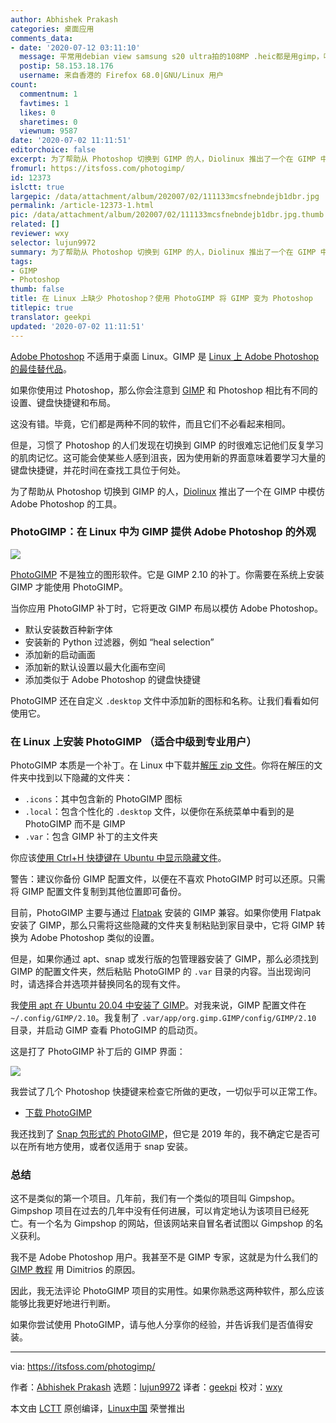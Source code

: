 ```yaml
---
author: Abhishek Prakash
categories: 桌面应用
comments_data:
- date: '2020-07-12 03:11:10'
  message: 平常用debian view samsung s20 ultra拍的108MP .heic都是用gimp，唯一能decode的package
  postip: 58.153.18.176
  username: 来自香港的 Firefox 68.0|GNU/Linux 用户
count:
  commentnum: 1
  favtimes: 1
  likes: 0
  sharetimes: 0
  viewnum: 9587
date: '2020-07-02 11:11:51'
editorchoice: false
excerpt: 为了帮助从 Photoshop 切换到 GIMP 的人，Diolinux 推出了一个在 GIMP 中模仿 Adobe Photoshop 的工具。
fromurl: https://itsfoss.com/photogimp/
id: 12373
islctt: true
largepic: /data/attachment/album/202007/02/111133mcsfnebndejb1dbr.jpg
permalink: /article-12373-1.html
pic: /data/attachment/album/202007/02/111133mcsfnebndejb1dbr.jpg.thumb.jpg
related: []
reviewer: wxy
selector: lujun9972
summary: 为了帮助从 Photoshop 切换到 GIMP 的人，Diolinux 推出了一个在 GIMP 中模仿 Adobe Photoshop 的工具。
tags:
- GIMP
- Photoshop
thumb: false
title: 在 Linux 上缺少 Photoshop？使用 PhotoGIMP 将 GIMP 变为 Photoshop
titlepic: true
translator: geekpi
updated: '2020-07-02 11:11:51'
---
```


[Adobe Photoshop](https://www.adobe.com/in/products/photoshop.html) 不适用于桌面 Linux。GIMP 是 [Linux 上 Adobe Photoshop 的最佳替代品](https://itsfoss.com/open-source-photoshop-alternatives/)。


如果你使用过 Photoshop，那么你会注意到 [GIMP](https://www.gimp.org/) 和 Photoshop 相比有不同的设置、键盘快捷键和布局。


这没有错。毕竟，它们都是两种不同的软件，而且它们不必看起来相同。


但是，习惯了 Photoshop 的人们发现在切换到 GIMP 的时很难忘记他们反复学习的肌肉记忆。这可能会使某些人感到沮丧，因为使用新的界面意味着要学习大量的键盘快捷键，并花时间在查找工具位于何处。


为了帮助从 Photoshop 切换到 GIMP 的人，[Diolinux](https://diolinux.com.br/) 推出了一个在 GIMP 中模仿 Adobe Photoshop 的工具。


### PhotoGIMP：在 Linux 中为 GIMP 提供 Adobe Photoshop 的外观


![](/data/attachment/album/202007/02/111133mcsfnebndejb1dbr.jpg)


[PhotoGIMP](https://github.com/Diolinux/PhotoGIMP) 不是独立的图形软件。它是 GIMP 2.10 的补丁。你需要在系统上安装 GIMP 才能使用 PhotoGIMP。


当你应用 PhotoGIMP 补丁时，它将更改 GIMP 布局以模仿 Adobe Photoshop。


* 默认安装数百种新字体
* 安装新的 Python 过滤器，例如 “heal selection”
* 添加新的启动画面
* 添加新的默认设置以最大化画布空间
* 添加类似于 Adobe Photoshop 的键盘快捷键


PhotoGIMP 还在自定义 `.desktop` 文件中添加新的图标和名称。让我们看看如何使用它。


### 在 Linux 上安装 PhotoGIMP （适合中级到专业用户）


PhotoGIMP 本质是一个补丁。在 Linux 中下载并[解压 zip 文件](https://itsfoss.com/unzip-linux/)。你将在解压的文件夹中找到以下隐藏的文件夹：


* `.icons`：其中包含新的 PhotoGIMP 图标
* `.local`：包含个性化的 `.desktop` 文件，以便你在系统菜单中看到的是 PhotoGIMP 而不是 GIMP
* `.var`：包含 GIMP 补丁的主文件夹


你应该[使用 Ctrl+H 快捷键在 Ubuntu 中显示隐藏文件](https://itsfoss.com/hide-folders-and-show-hidden-files-in-ubuntu-beginner-trick/)。


警告：建议你备份 GIMP 配置文件，以便在不喜欢 PhotoGIMP 时可以还原。只需将 GIMP 配置文件复制到其他位置即可备份。


目前，PhotoGIMP 主要与通过 [Flatpak](https://flatpak.org/) 安装的 GIMP 兼容。如果你使用 Flatpak 安装了 GIMP，那么只需将这些隐藏的文件夹复制粘贴到家目录中，它将 GIMP 转换为 Adobe Photoshop 类似的设置。


但是，如果你通过 apt、snap 或发行版的包管理器安装了 GIMP，那么必须找到 GIMP 的配置文件夹，然后粘贴 PhotoGIMP 的 `.var` 目录的内容。当出现询问时，请选择合并选项并替换同名的现有文件。


我[使用 apt 在 Ubuntu 20.04 中安装了 GIMP](https://itsfoss.com/gimp-2-10-release/)。对我来说，GIMP 配置文件在 `~/.config/GIMP/2.10`。我复制了 `.var/app/org.gimp.GIMP/config/GIMP/2.10` 目录，并启动 GIMP 查看 PhotoGIMP 的启动页。


这是打了 PhotoGIMP 补丁后的 GIMP 界面：


![](/data/attachment/album/202007/02/111145z5z1cq6gzgqnouqh.jpg)


我尝试了几个 Photoshop 快捷键来检查它所做的更改，一切似乎可以正常工作。


* [下载 PhotoGIMP](https://github.com/Diolinux/PhotoGIMP/releases)


我还找到了 [Snap 包形式的 PhotoGIMP](https://snapcraft.io/photogimp)，但它是 2019 年的，我不确定它是否可以在所有地方使用，或者仅适用于 snap 安装。


### 总结


这不是类似的第一个项目。几年前，我们有一个类似的项目叫 Gimpshop。Gimpshop 项目在过去的几年中没有任何进展，可以肯定地认为该项目已经死亡。有一个名为 Gimpshop 的网站，但该网站来自冒名者试图以 Gimpshop 的名义获利。


我不是 Adobe Photoshop 用户。我甚至不是 GIMP 专家，这就是为什么我们的 [GIMP 教程](https://itsfoss.com/tag/gimp-tips/) 用 Dimitrios 的原因。


因此，我无法评论 PhotoGIMP 项目的实用性。如果你熟悉这两种软件，那么应该能够比我更好地进行判断。


如果你尝试使用 PhotoGIMP，请与他人分享你的经验，并告诉我们是否值得安装。




---


via: <https://itsfoss.com/photogimp/>


作者：[Abhishek Prakash](https://itsfoss.com/author/abhishek/) 选题：[lujun9972](https://github.com/lujun9972) 译者：[geekpi](https://github.com/geekpi) 校对：[wxy](https://github.com/wxy)


本文由 [LCTT](https://github.com/LCTT/TranslateProject) 原创编译，[Linux中国](https://linux.cn/) 荣誉推出
